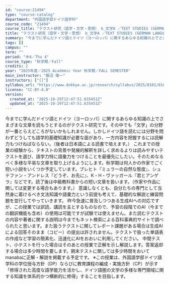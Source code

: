 ```yaml
---
id: "course:21494"
type: "course-catalog"
department: "外国語学部ドイツ語学科"
course_code: "21494"
course_title: "テクスト研究（語学・文学・思想） b_文学A ／TEXT STUDIES (GERMAN LANGUAGE, LITERATURE AND THOUGHT) b"
title: "テクスト研究（語学・文学・思想） b_文学A ／TEXT STUDIES (GERMAN LANGUAGE, LITERATURE AND THOUGHT) b"
summary: "今までに学んだドイツ語とドイツ（ヨーロッパ）に関するあらゆる知識の上でさまざまな文章を読もうとするのがテクスト研究です。その中でも「文学」の分野が一番とらえどころがないかもしれません。しかしドイツ語を読むには分野を問わずどうしても語学的基礎…"
tags: []
campus: ""
term: ""
period: "木4／Thu 4"
course_type: "秋学期／Fall"
credits: 2
year: "2025年度／2025 Academic Year 秋学期／FALL SEMESTER"
main_instructor: "飯沼 隆一"
instructors: ["[]"]
syllabus_url: "https://www.dokkyo.ac.jp/research/syllabus/2025/0101/0101_21494_ja_JP.html"
license: "CC-BY-4.0"
version:
  created_at: "2025-10-29T12:47:51.635451Z"
  updated_at: "2025-10-29T12:47:51.635451Z"
---
```

今までに学んだドイツ語とドイツ（ヨーロッパ）に関するあらゆる知識の上でさまざまな文章を読もうとするのがテクスト研究です。その中でも「文学」の分野が一番とらえどころがないかもしれません。しかしドイツ語を読むには分野を問わずどうしても語学的基礎知識が必要な面があり、一方内容を把握するには読解力もつけねばならない。（後者は日本語による読書で培えます。） これまでの授業の経験から、テキストの背景や発展的解釈を詳しく求めるよりは読みやすいテクストを選び、語学力特に語彙力をつけることを最優先にしたい。そのためなるべく多様な平易な文章を取り上げるようにします。秋学期は何人かの作家でごく短い小説をいくつか予定しています。ブレヒト『ミュラーの自然な態度』、シュテファン・アンドレス『どうぞ、お先に』、K・H・ヴァッガール『君とアンゲラ』などです。読了後は中級教科書からの短い文章を扱います。（作家や作品に関しては変更する場合もあります。） 意識しなくとも、自分たちの専門として当然身に着けるべき文法知識や語彙力という前提も考えて、基礎的な解説と練習問題を並行してやっていきます。 昨今急速に普及しつつある生成AIへの対応ですが、この授業では訳読、講読を主とするものなので、予習の段階でのAI（今までの翻訳機能も含め）の使用は可能ですが試験では使えません。また読むテクストの内容や著者に関する説明は今までもネット検索による百科事典的サイトで調べられたと思います。また扱うテクストに関してレポート課題がある場合は生成AIによる回答そのまま（コピー）の提出は許されません。テクストで扱った単語表の作成など学習の簡素化、迅速化にAIをおおいに利用してください。 中間テスト、小テストを行った場合はそのあとの授業で正解を示し解説します。答案返却する場合は多少時間を要します。期末テストに関しては多少時間をおいてmanabaに正解・解説を掲載する予定です。 ※この授業は、外国語学部ドイツ語学科の学位授与方針（DP）ならびに教育課程の編成・実施方針（CP）が示す「修得された高度な語学能力を活かし、ドイツ語圏の文学の多様な専門領域に関する知識を体系的かつ横断的に修得」することを目指します。
